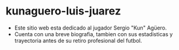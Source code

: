 # kunaguero-luis-juarez

- Este sitio web esta dedicado al jugador Sergio "Kun" Agüero. 
- Cuenta con una breve biografia, tambien con sus estadisticas y trayectoria antes de su retiro profesional del futbol.
